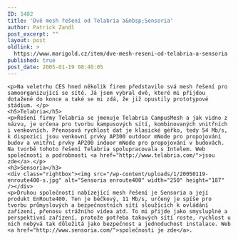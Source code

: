 ```yaml
---
ID: 1482
title: 'Dvě mesh řešení od Telabria a&nbsp;Sensoria'
author: Patrick Zandl
post_excerpt: ""
layout: post
oldlink: >
  https://www.marigold.cz/item/dve-mesh-reseni-od-telabria-a-sensoria
published: true
post_date: 2005-01-19 08:40:05
---
```

	<p>Na veletrhu CES hned několik firem představilo svá mesh řešení pro samoorganizující se sítě. Já jsem vybral dvě, které mi přijdou dotažené do konce a také se mi zdá, že již opustily prototypové stádium. </p>
	<h5>Telabria</h5>
	<p>Řešení firmy Telabria se jmenuje Telabria CampusMesh a jak vidno z názvu, je určena pro tvorbu kampusových sítí, kombinovaných vnitřních i venkovních. Přenosová rychlost dat je klasické géřko, tedy 54 Mb/s, k dispozici jsou venkovní prvky AP300 outdoor mNode pro propojování budov a vnitřní prvky AP200 indoor mNode pro propojování v budovách. Na tvorbě tohoto řešení Telabria spolupracovala s Intelem. Web společnosti a podrobnosti <a href="http://www.telabria.com/">jsou zde</a>.</p>
	<h3>Sensoria</h3>
	<div class="rightbox"><img src="/wp-content/uploads/1/20050119-enroute400-s.jpg" alt="Sensoria enroute400" width="250" height="187" /></div>
	<p>Druhou společností nabízející mesh řešení je Sensoria a její produkt EnRoute400. Ten je béčkový, 11 Mb/s, určený je spíše pro tvorbu průmyslových a bezpečnostních sítí sloužících k ovládání zařízení, přenosu strážního videa atd. To mi přijde jako smysluplné a perspektivní zařízení, protože potřeba takových sítí roste, rychlost u nich nebývá tak důležitá jako bezpečnost a jednoduchost instalace. Web <a href="http://www.sensoria.com/">společnosti je zde</a>.
</p>